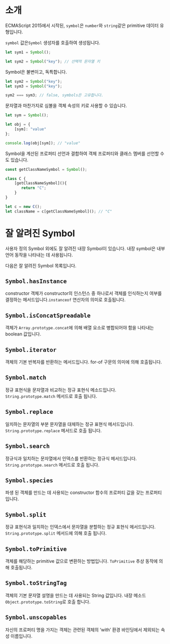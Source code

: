 # 소개

ECMAScript 2015에서 시작된, `symbol`은 `number`와 `string`같은 primitive 데이터 유형입니다.

`symbol` 값은`Symbol` 생성자를 호출하여 생성됩니다.

```ts
let sym1 = Symbol();

let sym2 = Symbol("key"); // 선택적 문자열 키
```

Symbol은 불변이고, 독특합니다.

```ts
let sym2 = Symbol("key");
let sym3 = Symbol("key");

sym2 === sym3; // false, symbols은 고유합니다.
```

문자열과 마찬가지로 심볼을 객체 속성의 키로 사용할 수 있습니다.

```ts
let sym = Symbol();

let obj = {
    [sym]: "value"
};

console.log(obj[sym]); // "value"
```
Symbol을 계산된 프로퍼티 선언과 결합하여 객체 프로퍼티와 클래스 멤버를 선언할 수도 있습니다.

```ts
const getClassNameSymbol = Symbol();

class C {
    [getClassNameSymbol](){
       return "C";
    }
}

let c = new C();
let className = c[getClassNameSymbol](); // "C"
```

# 잘 알려진 Symbol

사용자 정의 Symbol 외에도 잘 알려진 내장 Symbol이 있습니다.
내장 symbol은 내부 언어 동작을 나타내는 데 사용됩니다.

다음은 잘 알려진 Symbol 목록입니다.

## `Symbol.hasInstance`

constructor 객체가 constructor의 인스턴스 중 하나로서 객체를 인식하는지 여부를 결정하는 메서드입니다.`instanceof` 연산자의 의미로 호출됩니다.

## `Symbol.isConcatSpreadable`

객체가 `Array.prototype.concat`에 의해 배열 요소로 병합되어야 함을 나타내는 boolean 값입니다.

## `Symbol.iterator`

객체의 기본 반복자를 반환하는 메서드입니다. for-of 구문의 의미에 의해 호출됩니다.

## `Symbol.match`

정규 표현식을 문자열과 비교하는 정규 표현식 메소드입니다. `String.prototype.match` 메서드로 호출 됩니다.

## `Symbol.replace`

일치하는 문자열의 부분 문자열을 대체하는 정규 표현식 메서드입니다. `String.prototype.replace` 메서드로 호출 됩니다.

## `Symbol.search`

정규식과 일치하는 문자열에서 인덱스를 반환하는 정규식 메서드입니다. `String.prototype.search` 메서드로 호출 됩니다.

## `Symbol.species`

파생 된 객체를 만드는 데 사용되는 constructor 함수의 프로퍼티 값을 갖는 프로퍼티입니다.

## `Symbol.split`

정규 표현식과 일치하는 인덱스에서 문자열을 분할하는 정규 표현식 메서드입니다.
 `String.prototype.split` 메서드에 의해 호출 됩니다.

## `Symbol.toPrimitive`

객체를 해당하는 primitive 값으로 변환하는 방법입니다.
`ToPrimitive` 추상 동작에 의해 호출됩니다.

## `Symbol.toStringTag`

객체의 기본 문자열 설명을 만드는 데 사용되는 String 값입니다.
내장 메소드`Object.prototype.toString`로 호출 합니다.

## `Symbol.unscopables`

자신의 프로퍼티 명을 가지는 객체는 관련된 객체의 ‘with’ 환경 바인딩에서 제외되는 속성 이름입니다.
